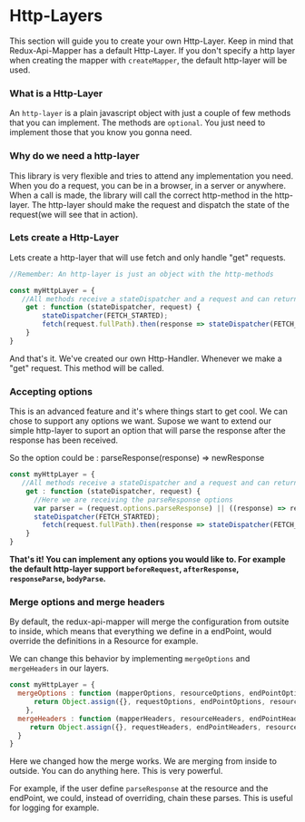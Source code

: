 # Http-Layers

This section will guide you to create your own Http-Layer. Keep in mind that Redux-Api-Mapper has a default Http-Layer. If you don't specify a http layer when creating the mapper with ``createMapper``, the default http-layer will be used.

### What is a Http-Layer

An ``http-layer`` is a plain javascript object with just a couple of few methods that you can implement. The methods are ``optional``. You just need to implement those that you know you gonna need.

### Why do we need a http-layer

This library is very flexible and tries to attend any implementation you need. When you do a request, you can be in a browser, in a server or anywhere. When a call is made, the library will call the correct http-method in the http-layer. The http-layer should make the request and dispatch the state of the request(we will see that in action).

### Lets create a Http-Layer

Lets create a http-layer that will use fetch and only handle "get" requests.

```js
//Remember: An http-layer is just an object with the http-methods

const myHttpLayer = {
   //All methods receive a stateDispatcher and a request and can return anything(the return will be the return of the call function)
    get : function (stateDispatcher, request) {
        stateDispatcher(FETCH_STARTED);
        fetch(request.fullPath).then(response => stateDispatcher(FETCH_COMPLETED, response)); 
    }
}
```
And that's it. We've created our own Http-Handler. Whenever we make a "get" request. This method will be called. 

### Accepting options

This is an advanced feature and it's where things start to get cool. We can chose to support any options we want. Supose we want to extend our simple http-layer to suport an option that will parse the response after the response has been received.

So the option could be : parseResponse(response) => newResponse

```js
const myHttpLayer = {
   //All methods receive a stateDispatcher and a request and can return anything(the return will be the return of the call function)
    get : function (stateDispatcher, request) {
      //Here we are receiving the parseResponse options
      var parser = (request.options.parseResponse) || ((response) => response);
      stateDispatcher(FETCH_STARTED);
        fetch(request.fullPath).then(response => stateDispatcher(FETCH_COMPLETED, parse(response))); 
    }
}
```

<b>That's it! You can implement any options you would like to. For example the default http-layer support ``beforeRequest``, ``afterResponse``, ``responseParse``, ``bodyParse``.</b>

### Merge options and merge headers

By default, the redux-api-mapper will merge the configuration from outsite to inside, which means that everything we define in a endPoint, would override the definitions in a Resource for example.

We can change this behavior by implementing ``mergeOptions`` and ``mergeHeaders`` in our layers.

```js
const myHttpLayer = {
  mergeOptions : function (mapperOptions, resourceOptions, endPointOptions, requestOptions) {
      return Object.assign({}, requestOptions, endPointOptions, resourceOptions, mapperOptions);
    },
  mergeHeaders : function (mapperHeaders, resourceHeaders, endPointHeaders, requestHeaders) {
     return Object.assign({}, requestHeaders, endPointHeaders, resourceHeaders, mapperHeaders);
  }   
}
```

Here we changed how the merge works. We are merging from inside to outside. You can do anything here. This is very powerful. 

For example, if the user define ``parseResponse`` at the resource and the endPoint, we could, instead of overriding, chain these parses. This is useful for logging for example.
